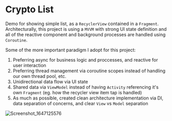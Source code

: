# Crypto List
Demo for showing simple list, as a `RecyclerView` contained in a `Fragment`. Architecturally, this project is using a `MVVM` with strong UI state definition and all of the reactive component and background processes are handled using `Coroutine`.

Some of the more important paradigm I adopt for this project:
1. Preferring async for business logic and proccesses, and reactive for user interaction
2. Preferring thread management via coroutine scopes instead of handling our own thread pool, etc.
3. Unidirectional data flow via UI state
4. Shared data via `ViewModel` instead of having `Activity` referencing it's own `Fragment` (eg. how the recycler view item tap is handled)
5. As much as possible, created clean architecture implementation via DI, data separation of concerns, and clear `View` vs `Model` separation

![Screenshot_1647125576](https://user-images.githubusercontent.com/1829109/158037820-35fe228c-c9b6-4e6a-96eb-6ae4c2574918.png)
